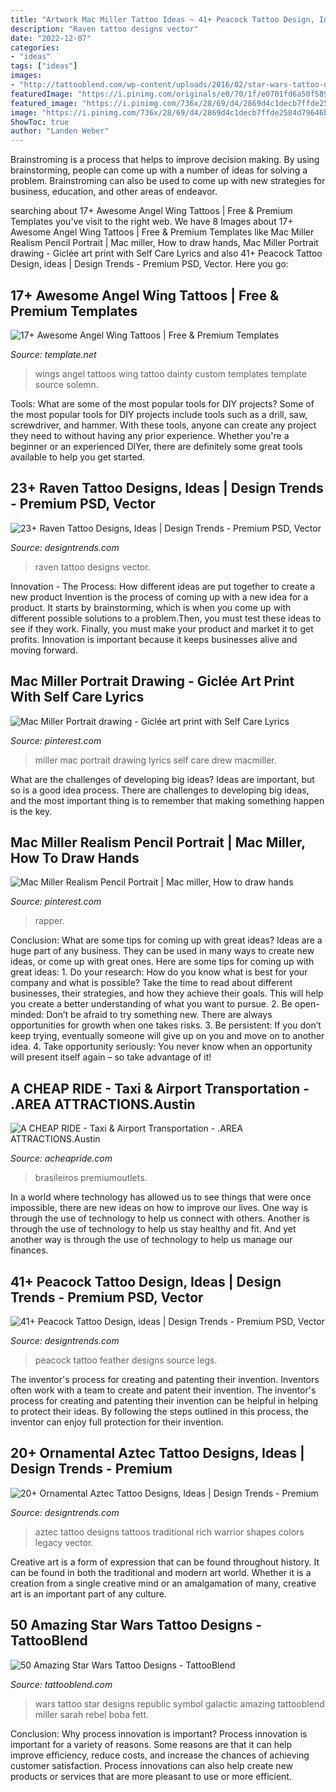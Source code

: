 ```yaml
---
title: "Artwork Mac Miller Tattoo Ideas ~ 41+ Peacock Tattoo Design, Ideas"
description: "Raven tattoo designs vector"
date: "2022-12-07"
categories:
- "ideas"
tags: ["ideas"]
images:
- "http://tattooblend.com/wp-content/uploads/2016/02/star-wars-tattoo-design-18.jpg"
featuredImage: "https://i.pinimg.com/originals/e0/70/1f/e0701fd6a50f5890cf0212e2310445f8.jpg"
featured_image: "https://i.pinimg.com/736x/28/69/d4/2869d4c1decb7ffde2584d79646b3313.jpg"
image: "https://i.pinimg.com/736x/28/69/d4/2869d4c1decb7ffde2584d79646b3313.jpg"
ShowToc: true
author: "Landen Weber"
---
```



Brainstroming is a process that helps to improve decision making. By using brainstorming, people can come up with a number of ideas for solving a problem. Brainstroming can also be used to come up with new strategies for business, education, and other areas of endeavor.

	

		
searching about 17+ Awesome Angel Wing Tattoos | Free &amp; Premium Templates you've visit to the right web. We have 8 Images about 17+ Awesome Angel Wing Tattoos | Free &amp; Premium Templates like Mac Miller Realism Pencil Portrait | Mac miller, How to draw hands, Mac Miller Portrait drawing - Giclée art print with Self Care Lyrics and also 41+ Peacock Tattoo Design, ideas | Design Trends - Premium PSD, Vector. Here you go:
		
    
## 17+ Awesome Angel Wing Tattoos | Free &amp; Premium Templates

<img loading=lazy src="https://images.template.net/wp-content/uploads/2016/12/17071026/Custom-Angel-Wings.jpg" onerror="this.onerror=null;this.src='https://tse2.mm.bing.net/th?id=OIP.CmIDM_3bIBwWB7pBKKSjKgHaFj&amp;pid=15.1';" alt="17+ Awesome Angel Wing Tattoos | Free &amp; Premium Templates">

_Source: template.net_

>wings angel tattoos wing tattoo dainty custom templates template source solemn. 

	

Tools: What are some of the most popular tools for DIY projects?
Some of the most popular tools for DIY projects include tools such as a drill, saw, screwdriver, and hammer. With these tools, anyone can create any project they need to without having any prior experience. Whether you're a beginner or an experienced DIYer, there are definitely some great tools available to help you get started.

    
## 23+ Raven Tattoo Designs, Ideas | Design Trends - Premium PSD, Vector

<img loading=lazy src="https://images.designtrends.com/wp-content/uploads/2016/02/25072516/Little-Raven-Tattoo-Design.jpg" onerror="this.onerror=null;this.src='https://tse4.mm.bing.net/th?id=OIP.SYuzQvL2v4J1u256J9HidwHaHa&amp;pid=15.1';" alt="23+ Raven Tattoo Designs, Ideas | Design Trends - Premium PSD, Vector">

_Source: designtrends.com_

>raven tattoo designs vector. 

	

Innovation - The Process: How different ideas are put together to create a new product
Invention is the process of coming up with a new idea for a product. It starts by brainstorming, which is when you come up with different possible solutions to a problem.Then, you must test these ideas to see if they work. Finally, you must make your product and market it to get profits. Innovation is important because it keeps businesses alive and moving forward.

    
## Mac Miller Portrait Drawing - Giclée Art Print With Self Care Lyrics

<img loading=lazy src="https://i.pinimg.com/736x/28/69/d4/2869d4c1decb7ffde2584d79646b3313.jpg" onerror="this.onerror=null;this.src='https://tse1.mm.bing.net/th?id=OIP.lFzvEh03pp3gWdfE55nJ7AHaKb&amp;pid=15.1';" alt="Mac Miller Portrait drawing - Giclée art print with Self Care Lyrics">

_Source: pinterest.com_

>miller mac portrait drawing lyrics self care drew macmiller. 

	

What are the challenges of developing big ideas?
Ideas are important, but so is a good idea process. There are challenges to developing big ideas, and the most important thing is to remember that making something happen is the key.

    
## Mac Miller Realism Pencil Portrait | Mac Miller, How To Draw Hands

<img loading=lazy src="https://i.pinimg.com/originals/e0/70/1f/e0701fd6a50f5890cf0212e2310445f8.jpg" onerror="this.onerror=null;this.src='https://tse1.mm.bing.net/th?id=OIP.lHTLWepdKkez3RCboZol5gHaJ4&amp;pid=15.1';" alt="Mac Miller Realism Pencil Portrait | Mac miller, How to draw hands">

_Source: pinterest.com_

>rapper. 

	

Conclusion: What are some tips for coming up with great ideas?
Ideas are a huge part of any business. They can be used in many ways to create new ideas, or come up with great ones. Here are some tips for coming up with great ideas: 1. Do your research: How do you know what is best for your company and what is possible? Take the time to read about different businesses, their strategies, and how they achieve their goals. This will help you create a better understanding of what you want to pursue. 2. Be open-minded: Don’t be afraid to try something new. There are always opportunities for growth when one takes risks. 3. Be persistent: If you don’t keep trying, eventually someone will give up on you and move on to another idea. 4. Take opportunity seriously: You never know when an opportunity will present itself again – so take advantage of it! 
    
## A CHEAP RIDE - Taxi &amp; Airport Transportation - .AREA ATTRACTIONS.Austin

<img loading=lazy src="https://acheapride.com/yahoo_site_admin/assets/images/A_Cheap_Ride_-_Web_Site_Photos_-_Round_Rock_Premium_Outlets_-_09-11.241201739_std.jpg" onerror="this.onerror=null;this.src='https://tse1.mm.bing.net/th?id=OIP.Jqds_2WKRec1WSraC8o07AHaDt&amp;pid=15.1';" alt="A CHEAP RIDE - Taxi &amp; Airport Transportation - .AREA ATTRACTIONS.Austin">

_Source: acheapride.com_

>brasileiros premiumoutlets. 

	

In a world where technology has allowed us to see things that were once impossible, there are new ideas on how to improve our lives. One way is through the use of technology to help us connect with others. Another is through the use of technology to help us stay healthy and fit. And yet another way is through the use of technology to help us manage our finances.

    
## 41+ Peacock Tattoo Design, Ideas | Design Trends - Premium PSD, Vector

<img loading=lazy src="https://images.designtrends.com/wp-content/uploads/2015/11/05112352/Peacock-tattoo-designs11.jpg" onerror="this.onerror=null;this.src='https://tse2.mm.bing.net/th?id=OIP.vU052eO9ooBHp2y-i1A3lgHaHa&amp;pid=15.1';" alt="41+ Peacock Tattoo Design, ideas | Design Trends - Premium PSD, Vector">

_Source: designtrends.com_

>peacock tattoo feather designs source legs. 

	

The inventor's process for creating and patenting their invention.
Inventors often work with a team to create and patent their invention. The inventor's process for creating and patenting their invention can be helpful in helping to protect their ideas. By following the steps outlined in this process, the inventor can enjoy full protection for their invention.

    
## 20+ Ornamental Aztec Tattoo Designs, Ideas | Design Trends - Premium

<img loading=lazy src="https://images.designtrends.com/wp-content/uploads/2016/03/28110422/Traditional-Aztec-Tattoo-Design.jpg" onerror="this.onerror=null;this.src='https://tse1.mm.bing.net/th?id=OIP.kDyZeWsk-eESZrCuCDN9LQHaHa&amp;pid=15.1';" alt="20+ Ornamental Aztec Tattoo Designs, Ideas | Design Trends - Premium">

_Source: designtrends.com_

>aztec tattoo designs tattoos traditional rich warrior shapes colors legacy vector. 

	

Creative art is a form of expression that can be found throughout history. It can be found in both the traditional and modern art world. Whether it is a creation from a single creative mind or an amalgamation of many, creative art is an important part of any culture.

    
## 50 Amazing Star Wars Tattoo Designs - TattooBlend

<img loading=lazy src="http://tattooblend.com/wp-content/uploads/2016/02/star-wars-tattoo-design-18.jpg" onerror="this.onerror=null;this.src='https://tse3.mm.bing.net/th?id=OIP.K-_eq0ISrrxyQZVTc4euEwHaHd&amp;pid=15.1';" alt="50 Amazing Star Wars Tattoo Designs - TattooBlend">

_Source: tattooblend.com_

>wars tattoo star designs republic symbol galactic amazing tattooblend miller sarah rebel boba fett. 

	

Conclusion: Why process innovation is important?
Process innovation is important for a variety of reasons. Some reasons are that it can help improve efficiency, reduce costs, and increase the chances of achieving customer satisfaction. Process innovations can also help create new products or services that are more pleasant to use or more efficient.

